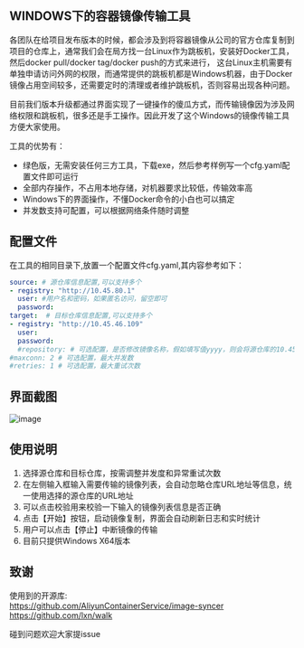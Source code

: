 ## WINDOWS下的容器镜像传输工具

各团队在给项目发布版本的时候，都会涉及到将容器镜像从公司的官方仓库复制到项目的仓库上，通常我们会在局方找一台Linux作为跳板机，安装好Docker工具，然后docker pull/docker tag/docker push的方式来进行，
这台Linux主机需要有单独申请访问外网的权限，而通常提供的跳板机都是Windows机器，由于Docker镜像占用空间较多，还需要定时的清理或者维护跳板机，否则容易出现各种问题。

目前我们版本升级都通过界面实现了一键操作的傻瓜方式，而传输镜像因为涉及网络权限和跳板机，很多还是手工操作。因此开发了这个Windows的镜像传输工具方便大家使用。

工具的优势有：
- 绿色版，无需安装任何三方工具，下载exe，然后参考样例写一个cfg.yaml配置文件即可运行
- 全部内存操作，不占用本地存储，对机器要求比较低，传输效率高
- Windows下的界面操作，不懂Docker命令的小白也可以搞定
- 并发数支持可配置，可以根据网络条件随时调整

## 配置文件
在工具的相同目录下,放置一个配置文件cfg.yaml,其内容参考如下：
```yaml
source: # 源仓库信息配置,可以支持多个
- registry: "http://10.45.80.1"
  user: #用户名和密码，如果匿名访问，留空即可
  password:
target:  # 目标仓库信息配置,可以支持多个
- registry: "http://10.45.46.109"
  user: 
  password: 
  #repository: # 可选配置，是否修改镜像名称，假如填写值yyyy，则会将源仓库的10.45.80.1/xxxx/image:tag统一改成10.45.46.109/yyyy/image:tag
#maxconn: 2 # 可选配置，最大并发数
#retries: 1 # 可选配置，最大重试次数
```

## 界面截图
![image](https://user-images.githubusercontent.com/11539396/118996182-49507f80-b9ba-11eb-81c6-97d20facdf38.png)

## 使用说明
1. 选择源仓库和目标仓库，按需调整并发度和异常重试次数
2. 在左侧输入框输入需要传输的镜像列表，会自动忽略仓库URL地址等信息，统一使用选择的源仓库的URL地址
3. 可以点击校验用来校验一下输入的镜像列表信息是否正确
4. 点击【开始】按钮，启动镜像复制，界面会自动刷新日志和实时统计
5. 用户可以点击【停止】中断镜像的传输
6. 目前只提供Windows X64版本


## 致谢
使用到的开源库:  
https://github.com/AliyunContainerService/image-syncer  
https://github.com/lxn/walk

碰到问题欢迎大家提issue

